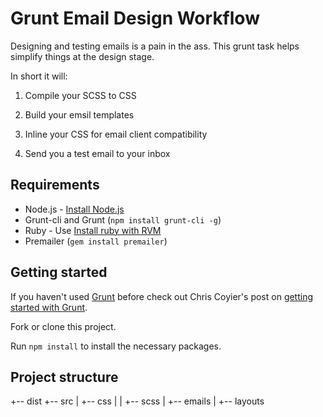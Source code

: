 # Grunt Email Design Workflow

Designing and testing emails is a pain in the ass. This grunt task helps simplify things at the design stage.

In short it will:

1. Compile your SCSS to CSS

2. Build your emsil templates

3. Inline your CSS for email client compatibility

4. Send you a test email to your inbox

## Requirements

* Node.js - [Install Node.js](https://github.com/joyent/node/wiki/Installing-Node.js-via-package-manager)
* Grunt-cli and Grunt (`npm install grunt-cli -g`)
* Ruby - Use [Install ruby with RVM](https://rvm.io/rvm/install)
* Premailer (`gem install premailer`)

## Getting started

If you haven't used [Grunt](http://gruntjs.com/) before check out Chris Coyier's post on [getting started with Grunt](http://24ways.org/2013/grunt-is-not-weird-and-hard/).

Fork or clone this project.

Run `npm install` to install the necessary packages.

## Project structure

+-- dist
+-- src
|   +-- css
|   |   +-- scss
|   +-- emails
|   +-- layouts

